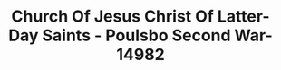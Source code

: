 ---
f_zip-code: 98370
f_state-code: WA
title: Church Of Jesus Christ Of Latter-Day Saints - Poulsbo Second War-14982
f_phone: 360-779-9197
f_city-only: Poulsbo
f_address: 2138 Northeast Mesford Street Poulsbo
f_location-unique-id: '14982'
slug: church-of-jesus-christ-of-latter-day-saints---poulsbo-second-war-14982
updated-on: '2024-05-30T13:46:58.046Z'
created-on: '2024-05-30T13:36:59.803Z'
published-on: '2024-05-30T13:54:32.469Z'
f_city-state: cms/city/poulsbo-wa.md
f_company: cms/company/church-of-jesus-christ-of-latter-day-saints---poulsbo-second-war.md
f_state: cms/state/washington.md
layout: '[payday-loan].html'
tags: payday-loan
---